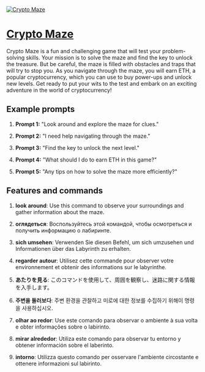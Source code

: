 [![Crypto Maze](https://files.oaiusercontent.com/file-E7TdIjoSzghUYOUdqqE7Zueb?se=2123-10-17T11%3A38%3A02Z&sp=r&sv=2021-08-06&sr=b&rscc=max-age%3D31536000%2C%20immutable&rscd=attachment%3B%20filename%3DDALL%25C2%25B7E%25202023-11-10%252011.35.26%2520-%2520A%2520simple%252C%2520minimalist%2520icon%2520combining%2520a%2520maze%2520and%2520the%2520Ethereum%2520logo.%2520The%2520maze%2520should%2520be%2520stylized%2520and%2520straightforward%252C%2520not%2520overly%2520complex%252C%2520with%2520clear%2520path.png&sig=Frreq8y72Sa8AxZhE/xi6kiSsfZcs8duO0NH8oAFVLs%3D)](https://chat.openai.com/g/g-vyAjr5W62-crypto-maze)

# [Crypto Maze](https://chat.openai.com/g/g-vyAjr5W62-crypto-maze)

Crypto Maze is a fun and challenging game that will test your problem-solving skills. Your mission is to solve the maze and find the key to unlock the treasure. But be careful, the maze is filled with obstacles and traps that will try to stop you. As you navigate through the maze, you will earn ETH, a popular cryptocurrency, which you can use to buy power-ups and unlock new levels. Get ready to put your wits to the test and embark on an exciting adventure in the world of cryptocurrency!

## Example prompts

1. **Prompt 1:** "Look around and explore the maze for clues."

2. **Prompt 2:** "I need help navigating through the maze."

3. **Prompt 3:** "Find the key to unlock the next level."

4. **Prompt 4:** "What should I do to earn ETH in this game?"

5. **Prompt 5:** "Any tips on how to solve the maze more efficiently?"

## Features and commands

1. **look around**: Use this command to observe your surroundings and gather information about the maze.

2. **оглядеться**: Воспользуйтесь этой командой, чтобы осмотреться и получить информацию о лабиринте.

3. **sich umsehen**: Verwenden Sie diesen Befehl, um sich umzusehen und Informationen über das Labyrinth zu erhalten.

4. **regarder autour**: Utilisez cette commande pour observer votre environnement et obtenir des informations sur le labyrinthe.

5. **あたりを見る**: このコマンドを使用して、周囲を観察し、迷路に関する情報を入手します。

6. **주변을 둘러보다**: 주변 환경을 관찰하고 미로에 대한 정보를 수집하기 위해이 명령을 사용하십시오.

7. **olhar ao redor**: Use este comando para observar o ambiente à sua volta e obter informações sobre o labirinto.

8. **mirar alrededor**: Utiliza este comando para observar tu entorno y obtener información sobre el laberinto.

9. **intorno**: Utilizza questo comando per osservare l'ambiente circostante e ottenere informazioni sul labirinto.